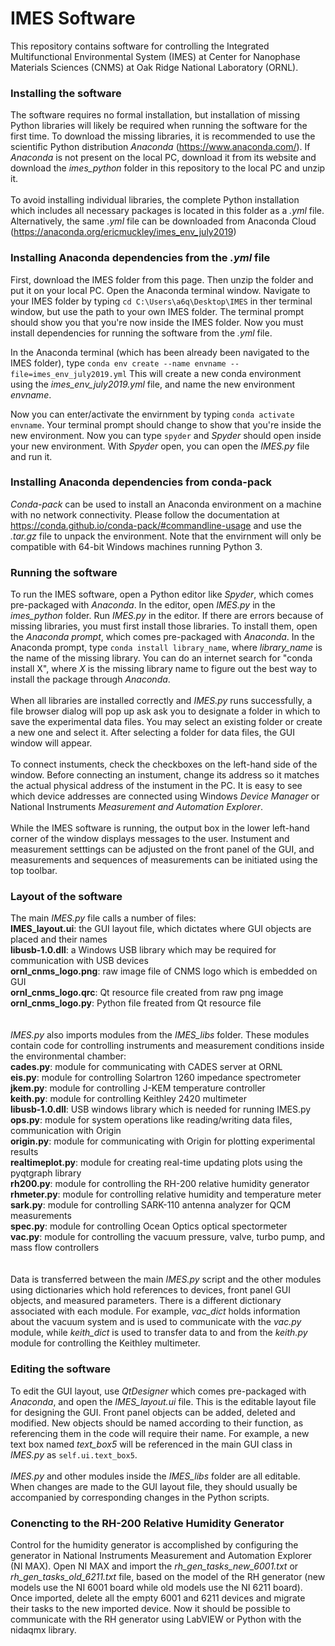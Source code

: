 # IMES Software

This repository contains software for controlling the Integrated Multifunctional Environmental System (IMES) at Center for Nanophase Materials Sciences (CNMS) at Oak Ridge National Laboratory (ORNL).

### Installing the software

The software requires no formal installation, but installation of missing Python libraries will likely be required when running the software for the first time. To download the missing libraries, it is recommended to use the scientific Python distribution _Anaconda_ (https://www.anaconda.com/). If _Anaconda_ is not present on the local PC, download it from its website and download the _imes_python_ folder in this repository to the local PC and unzip it.
<br><br>
To avoid installing individual libraries, the complete Python installation which includes all necessary packages is located in this folder as a _.yml_ file. Alternatively, the same _.yml_ file can be downloaded from Anaconda Cloud (https://anaconda.org/ericmuckley/imes_env_july2019)

### Installing Anaconda dependencies from the _.yml_ file

First, download the IMES folder from this page. Then unzip the folder and put it on your local PC. Open the Anaconda terminal window. Navigate to your IMES folder by typing ```cd C:\Users\a6q\Desktop\IMES``` in ther terminal window, but use the path to your own IMES folder. The terminal prompt should show you that you're now inside the IMES folder. Now you must install dependencies for running the software from the _.yml_ file.

In the Anaconda terminal (which has been already been navigated to the IMES folder), type ```conda env create --name envname --file=imes_env_july2019.yml```
This will create a new conda environment using the _imes_env_july2019.yml_ file, and name the new environment _envname_.

Now you can enter/activate the envirnment by typing ```conda activate envname```. Your terminal prompt should change to show that you're inside the new environment. Now you can type ```spyder``` and _Spyder_ should open inside your new environment. With _Spyder_ open, you can open the _IMES.py_ file and run it.


### Installing Anaconda dependencies from conda-pack

_Conda-pack_ can be used to install an Anaconda environment on a machine with no network connectivity. Please follow the documentation at https://conda.github.io/conda-pack/#commandline-usage and use the _.tar.gz_ file to unpack the environment. Note that the envirnment will only be compatible with 64-bit Windows machines running Python 3.


### Running the software

To run the IMES software, open a Python editor like *Spyder*, which comes pre-packaged with *Anaconda*. In the editor, open *IMES.py* in the *imes_python* folder. Run *IMES.py* in the editor. If there are errors because of missing libraries, you must first install those libraries. To install them, open the *Anaconda prompt*, which comes pre-packaged with *Anaconda*. In the Anaconda prompt, type `conda install library_name`, where *library_name* is the name of the missing library. You can do an internet search for "conda install X", where *X* is the missing library name to figure out the best way to install the package through *Anaconda*.
<br><br>
When all libraries are installed correctly and *IMES.py* runs successfully, a file browser dialog will pop up ask ask you to designate a folder in which to save the experimental data files. You may select an existing folder or create a new one and select it. After selecting a folder for data files, the GUI window will appear. 
<br><br>
To connect instuments, check the checkboxes on the left-hand side of the window. Before connecting an instument, change its address so it matches the actual physical address of the instument in the PC. It is easy to see which device addresses are connected using Windows *Device Manager* or National Instruments *Measurement and Automation Explorer*.
<br><br>
While the IMES software is running, the output box in the lower left-hand corner of the window displays messages to the user. Instument and measurement setttings can be adjusted on the front panel of the GUI, and measurements and sequences of measurements can be initiated using the top toolbar.

### Layout of the software

The main *IMES.py* file calls a number of files:\
**IMES_layout.ui**: the GUI layout file, which dictates where GUI objects are placed and their names\
**libusb-1.0.dll**: a Windows USB library which may be required for communication with USB devices\
**ornl_cnms_logo.png**: raw image file of CNMS logo which is embedded on GUI\
**ornl_cnms_logo.qrc**: Qt resource file created from raw png image\
**ornl_cnms_logo.py**: Python file freated from Qt resource file\
<br>
<br>
*IMES.py* also imports modules from the *IMES_libs* folder. These modules contain code for controlling instruments and measurement conditions inside the environmental chamber:\
**cades.py**: module for communicating with CADES server at ORNL\
**eis.py**: module for controlling Solartron 1260 impedance spectrometer\
**jkem.py**: module for controlling J-KEM temperature controller\
**keith.py**:	module for controlling Keithley 2420 multimeter\
**libusb-1.0.dll**: USB windows library which is needed for running IMES.py\
**ops.py**:	module for system operations like reading/writing data files, communication with Origin\
**origin.py**: module for communicating with Origin for plotting experimental results\
**realtimeplot.py**: module for creating real-time updating plots using the pyqtgraph library\
**rh200.py**:	module for controlling the RH-200 relative humidity generator\
**rhmeter.py**: module for controlling relative humidity and temperature meter\
**sark.py**: module for controlling SARK-110 antenna analyzer for QCM measurements\
**spec.py**: module for controlling Ocean Optics optical spectormeter\
**vac.py**: module for controlling the vacuum pressure, valve, turbo pump, and mass flow controllers\
<br>
<br>
Data is transferred between the main *IMES.py* script and the other modules using dictionaries which hold references to devices, front panel GUI objects, and measured parameters. There is a different dictionary associated with each module. For example, *vac_dict* holds information about the vacuum system and is used to communicate with the *vac.py* module, while *keith_dict* is used to transfer data to and from the *keith.py* module for controlling the Keithley multimeter. 


### Editing the software

To edit the GUI layout, use *QtDesigner* which comes pre-packaged with *Anaconda*, and open the *IMES_layout.ui* file. This is the editable layout file for designing the GUI. Front panel objects can be added, deleted and modified. New objects should be named according to their function, as referencing them in the code will require their name. For example, a new text box named *text_box5* will be referenced in the main GUI class in *IMES.py* as `self.ui.text_box5`.
<br><br>
*IMES.py* and other modules inside the *IMES_libs* folder are all editable. When changes are made to the GUI layout file, they should usually be accompanied by corresponding changes in the Python scripts.

### Conencting to the RH-200 Relative Humidity Generator

Control for the humidity generator is accomplished by configuring the generator in National Instruments Measurement and Automation Explorer (NI MAX). Open NI MAX and import the _rh_gen_tasks_new_6001.txt_ or _rh_gen_tasks_old_6211.txt_ file, based on the model of the RH generator (new models use the NI 6001 board while old models use the NI 6211 board). Once imported, delete all the empty 6001 and 6211 devices and migrate their tasks to the new imported device. Now it should be possible to communicate with the RH generator using LabVIEW or Python with the nidaqmx library.
